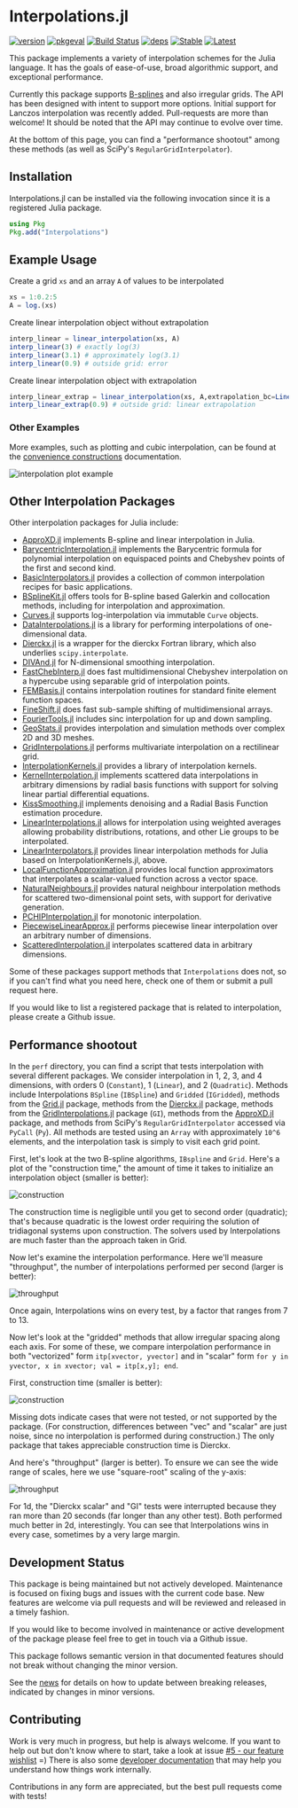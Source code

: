 # Interpolations.jl

[![version](https://juliahub.com/docs/Interpolations/version.svg)](https://juliahub.com/ui/Packages/Interpolations/VpKVx)
[![pkgeval](https://juliahub.com/docs/Interpolations/pkgeval.svg)](https://juliahub.com/ui/Packages/Interpolations/VpKVx)
[![Build Status](https://github.com/JuliaMath/Interpolations.jl/actions/workflows/CI.yml/badge.svg?branch=master)](https://github.com/JuliaMath/Interpolations.jl/actions/workflows/CI.yml?query=branch%3Amaster)
[![deps](https://juliahub.com/docs/Interpolations/deps.svg)](https://juliahub.com/ui/Packages/Interpolations/VpKVx?t=2)
[![Stable](https://img.shields.io/badge/docs-stable-blue.svg)](http://juliamath.github.io/Interpolations.jl/stable)
[![Latest](https://img.shields.io/badge/docs-latest-blue.svg)](http://juliamath.github.io/Interpolations.jl/latest)

This package implements a variety of interpolation schemes for the
Julia language.  It has the goals of ease-of-use, broad algorithmic
support, and exceptional performance.

Currently this package supports
[B-splines](https://en.wikipedia.org/wiki/B-spline) and also
irregular grids.  The API has been designed with
intent to support more options. Initial support for Lanczos
interpolation was recently added. Pull-requests are more than welcome!
It should be noted that the API may continue to evolve over time.

At the bottom of this page, you can find a "performance shootout"
among these methods (as well as SciPy's `RegularGridInterpolator`).

## Installation

Interpolations.jl can be installed via the following invocation
since it is a registered Julia package.

```julia
using Pkg
Pkg.add("Interpolations")
```

## Example Usage
Create a grid `xs` and an array `A` of values to be interpolated
```julia
xs = 1:0.2:5
A = log.(xs)
```
Create linear interpolation object without extrapolation
```julia
interp_linear = linear_interpolation(xs, A)
interp_linear(3) # exactly log(3)
interp_linear(3.1) # approximately log(3.1)
interp_linear(0.9) # outside grid: error
```
Create linear interpolation object with extrapolation
```julia
interp_linear_extrap = linear_interpolation(xs, A,extrapolation_bc=Line())
interp_linear_extrap(0.9) # outside grid: linear extrapolation
```

### Other Examples

More examples, such as plotting and cubic interpolation, can be found at the [convenience constructions](docs/src/convenience-construction.md#example-with-plotsjl) documentation.

![interpolation plot example](docs/src/assets/plotsjl_interpolation_example.png)

## Other Interpolation Packages

Other interpolation packages for Julia include:

- [ApproXD.jl](https://github.com/floswald/ApproXD.jl) implements B-spline and linear interpolation in Julia.
- [BarycentricInterpolation.jl](https://github.com/dawbarton/BarycentricInterpolation.jl) implements the Barycentric formula for polynomial interpolation on equispaced points and Chebyshev points of the first and second kind.
- [BasicInterpolators.jl](https://github.com/markmbaum/BasicInterpolators.jl) provides a collection of common interpolation recipes for basic applications.
- [BSplineKit.jl](https://github.com/jipolanco/BSplineKit.jl) offers tools for B-spline based Galerkin and collocation methods, including for interpolation and approximation.
- [Curves.jl](https://github.com/lungben/Curves.jl) supports log-interpolation via immutable `Curve` objects.
- [DataInterpolations.jl](https://github.com/SciML/DataInterpolations.jl) is a library for performing interpolations of one-dimensional data.
- [Dierckx.jl](https://github.com/kbarbary/Dierckx.jl) is a wrapper for the dierckx Fortran library, which also underlies `scipy.interpolate`.
- [DIVAnd.jl](https://github.com/gher-ulg/DIVAnd.jl) for N-dimensional smoothing interpolation.
- [FastChebInterp.jl](https://github.com/stevengj/FastChebInterp.jl) does fast multidimensional Chebyshev interpolation on a hypercube using separable grid of interpolation points.
- [FEMBasis.jl](https://github.com/JuliaFEM/FEMBasis.jl) contains interpolation routines for standard finite element function spaces.
- [FineShift.jl](https://github.com/emmt/FineShift.jl) does fast sub-sample shifting of multidimensional arrays.
- [FourierTools.jl](https://github.com/bionanoimaging/FourierTools.jl) includes sinc interpolation for up and down sampling.
- [GeoStats.jl](https://github.com/JuliaEarth/GeoStats.jl) provides interpolation and simulation methods over complex 2D and 3D meshes.
- [GridInterpolations.jl](https://github.com/sisl/GridInterpolations.jl) performs multivariate interpolation on a rectilinear grid.
- [InterpolationKernels.jl](https://github.com/emmt/InterpolationKernels.jl) provides a library of interpolation kernels.
- [KernelInterpolation.jl](https://github.com/JoshuaLampert/KernelInterpolation.jl) implements scattered data interpolations in arbitrary dimensions by radial basis functions with support for solving linear partial differential equations.
- [KissSmoothing.jl](https://github.com/francescoalemanno/KissSmoothing.jl) implements denoising and a Radial Basis Function estimation procedure.
- [LinearInterpolations.jl](https://github.com/jw3126/LinearInterpolations.jl) allows for interpolation using weighted averages allowing probability distributions, rotations, and other Lie groups to be interpolated.
- [LinearInterpolators.jl](https://github.com/emmt/LinearInterpolators.jl) provides linear interpolation methods for Julia based on InterpolationKernels.jl, above.
- [LocalFunctionApproximation.jl](https://github.com/sisl/LocalFunctionApproximation.jl) provides local function approximators that interpolates a scalar-valued function across a vector space.
- [NaturalNeighbours.jl](https://github.com/DanielVandH/NaturalNeighbours.jl) provides natural neighbour interpolation methods for scattered two-dimensional point sets, with support for derivative generation.
- [PCHIPInterpolation.jl](https://github.com/gerlero/PCHIPInterpolation.jl) for monotonic interpolation.
- [PiecewiseLinearApprox.jl](https://github.com/RJDennis/PiecewiseLinearApprox.jl) performs piecewise linear interpolation over an arbitrary number of dimensions.
- [ScatteredInterpolation.jl](https://github.com/eljungsk/ScatteredInterpolation.jl) interpolates scattered data in arbitrary dimensions.

Some of these packages support methods that `Interpolations` does not,
so if you can't find what you need here, check one of them or submit a
pull request here.

If you would like to list a registered package that is related to interpolation, please create a Github issue.


## Performance shootout

In the `perf` directory, you can find a script that tests
interpolation with several different packages.  We consider
interpolation in 1, 2, 3, and 4 dimensions, with orders 0
(`Constant`), 1 (`Linear`), and 2 (`Quadratic`).  Methods include
Interpolations `BSpline` (`IBSpline`) and `Gridded` (`IGridded`),
methods from the [Grid.jl](https://github.com/timholy/Grid.jl)
package, methods from the
[Dierckx.jl](https://github.com/kbarbary/Dierckx.jl) package, methods
from the
[GridInterpolations.jl](https://github.com/sisl/GridInterpolations.jl)
package (`GI`), methods from the
[ApproXD.jl](https://github.com/floswald/ApproXD.jl) package, and
methods from SciPy's `RegularGridInterpolator` accessed via `PyCall`
(`Py`).  All methods
are tested using an `Array` with approximately `10^6` elements, and
the interpolation task is simply to visit each grid point.

First, let's look at the two B-spline algorithms, `IBspline` and
`Grid`.  Here's a plot of the "construction time," the amount of time
it takes to initialize an interpolation object (smaller is better):

![construction](perf/constructionB.png)

The construction time is negligible until you get to second order
(quadratic); that's because quadratic is the lowest order requiring
the solution of tridiagonal systems upon construction.  The solvers
used by Interpolations are much faster than the approach taken in
Grid.

Now let's examine the interpolation performance.  Here we'll measure
"throughput", the number of interpolations performed per second
(larger is better):

![throughput](perf/rateB.png)

Once again, Interpolations wins on every test, by a factor that ranges
from 7 to 13.

Now let's look at the "gridded" methods that allow irregular spacing
along each axis.  For some of these, we compare interpolation performance in
both "vectorized" form `itp[xvector, yvector]` and in "scalar" form
`for y in yvector, x in xvector; val = itp[x,y]; end`.

First, construction time (smaller is better):

![construction](perf/constructionG.png)

Missing dots indicate cases that were not tested, or not supported by
the package.  (For construction, differences between "vec" and
"scalar" are just noise, since no interpolation is performed during
construction.)  The only package that takes appreciable construction
time is Dierckx.

And here's "throughput" (larger is better). To ensure we can see the
wide range of scales, here we use "square-root" scaling of the y-axis:

![throughput](perf/rateG.png)

For 1d, the "Dierckx scalar" and "GI" tests were interrupted because
they ran more than 20 seconds (far longer than any other test).  Both
performed much better in 2d, interestingly.  You can see that
Interpolations wins in every case, sometimes by a very large margin.

## Development Status

This package is being maintained but not actively developed. Maintenance is
focused on fixing bugs and issues with the current code base. New features are
welcome via pull requests and will be reviewed and released in a timely fashion.

If you would like to become involved in maintenance or active development of
the package please feel free to get in touch via a Github issue.

This package follows semantic version in that documented features should not
break without changing the minor version.

See the [news](NEWS.md) for details on how to update between breaking releases,
indicated by changes in minor versions.

## Contributing

Work is very much in progress, but help is always welcome. If you want to help out but don't know where to start, take a look at issue [#5 - our feature wishlist](https://github.com/JuliaMath/Interpolations.jl/issues/5) =) There is also some [developer documentation](http://juliamath.github.io/Interpolations.jl/latest/devdocs/) that may help you understand how things work internally.

Contributions in any form are appreciated, but the best pull requests come with tests!
